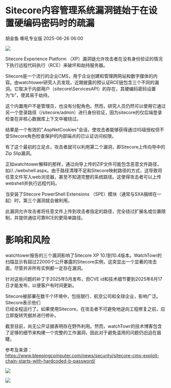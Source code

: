 #  Sitecore内容管理系统漏洞链始于在设置硬编码密码时的疏漏  
胡金鱼  嘶吼专业版   2025-06-26 06:00  
  
![](https://mmbiz.qpic.cn/mmbiz_gif/wpkib3J60o297rwgIksvLibPOwR24tqI8dGRUah80YoBLjTBJgws2n0ibdvfvv3CCm0MIOHTAgKicmOB4UHUJ1hH5g/640?wx_fmt=gif "")  
  
Sitecore Experience Platform （XP）漏洞链允许攻击者在没有身份验证的情况下执行远程代码执行（RCE）来破坏和劫持服务器。  
  
Sitecore是一个流行的企业CMS，用于企业创建和管理跨网站和数字媒体的内容。由watchtower研究人员发现，近期披露的预认证RCE链包含三个不同的漏洞。它取决于内部用户（sitecore\ServicesAPI）的存在，其硬编码密码设置为“b”，使其易于劫持。  
  
这个内置用户不是管理员，也没有分配角色。然而，研究人员仍然可以使用它通过另一个登录路径（/sitecore/admin）进行身份验证，因为sitecore的仅后端登录检查在非核心数据库上下文中被绕过。  
  
结果是一个有效的".AspNetCookies"会话，使攻击者能够获得通过IIS级授权但不受Sitecore角色检查保护的内部端点的已认证访问权限。  
  
有了这个最初的立足点，攻击者就可以利用第二个漏洞，即Sitecore上传向导中的Zip Slip漏洞。  
  
正如watchtower解释的那样，通过向导上传的ZIP文件可能包含恶意文件路径，如/\/../webshell.aspx。由于路径清理不足和Sitecore映射路径的方式，这导致将任意文件写入web浏览器，甚至不知道完整的系统路径。这使得攻击者可以上传webshell并执行远程代码。  
  
当安装了Sitecore PowerShell Extensions （SPE）模块（通常与SXA捆绑在一起）时，第三个漏洞就会被利用。  
  
此漏洞允许攻击者将任意文件上传到攻击者指定的路径，完全绕过扩展名或位置限制，并提供通往可靠RCE的更简单路径。  
# 影响和风险  
  
watchtower报告的三个漏洞影响了Sitecore XP 10.1到10.4版本。WatchTowr的扫描显示有超过22000个公开暴露的Sitecore实例，这突显出一个显著的攻击面，尽管并非所有实例都一定存在漏洞。  
  
针对这些问题的补丁于2025年5月发布，但CVE id和技术细节要到2025年6月17日才能发布，以便客户有时间更新。  
  
Sitecore被部署在数千个环境中，包括银行、航空公司和全球企业，影响广泛。  
Sitecore表示他们  
已经全程运行了。如果使用Sitecore，在攻击者不可避免地逆向工程修复之前，应立即旋转凭据并进行修补。  
  
截至目前，尚无公开证据表明存在野外利用。然而，watchTowr的技术博客包含了足够的细节来构建一个完整的工作漏洞，因此对于避免滥用的问题仍旧迫在眉睫。  
  
参考及来源：  
https://www.bleepingcomputer.com/news/security/sitecore-cms-exploit-chain-starts-with-hardcoded-b-password/  
  
![](https://mmbiz.qpic.cn/sz_mmbiz_png/wpkib3J60o29hPsJjk0ZibibIrXiaUpqbRgjqcwJicOcibJItwAw5Y6gDdCpFibr27ZqZwjlFO2D1HS6vqCGCXaacI9Dw/640?wx_fmt=png&from=appmsg "")  
  
![](https://mmbiz.qpic.cn/sz_mmbiz_png/wpkib3J60o29hPsJjk0ZibibIrXiaUpqbRgjMvibkUnC37J2mPJbd6sexqsQEyvibWKcGOArbXHh54Ffsib1GibEAibucWg/640?wx_fmt=png&from=appmsg "")  
  
  
